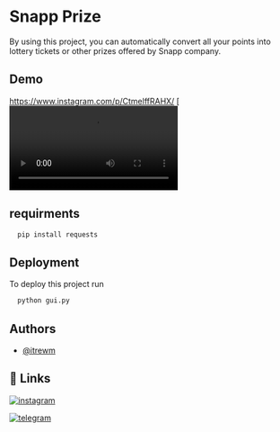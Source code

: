 # Snapp Prize

By using this project, you can automatically convert all your points into lottery tickets or other prizes offered by Snapp company.

## Demo
https://www.instagram.com/p/CtmelffRAHX/
[![Play Video](https://s5.uupload.ir/files/alirem/برنامه%20نویسی%20برای%20اسنپ%20🗿سورس%20کد%20و%20اینارو%20هم%20توی%20تلگرام%20گذاشتم%20براتون%20هم%20توی%20گیت%20هابتلگرام%20-http.mp4)

## requirments

```bash
  pip install requests
```


## Deployment

To deploy this project run




```bash
  python gui.py
```

## Authors

- [@itrewm](https://github.com/itrewm)


## 🔗 Links
[![instagram](https://img.shields.io/badge/Instagram-E4405F?style=for-the-badge&logo=instagram&logoColor=white)](https://instagram.com/itrewm)

[![telegram](https://img.shields.io/badge/telegram-0A66C2?style=for-the-badge&logo=telegram&logoColor=white)](https://t.me/rewwm)
